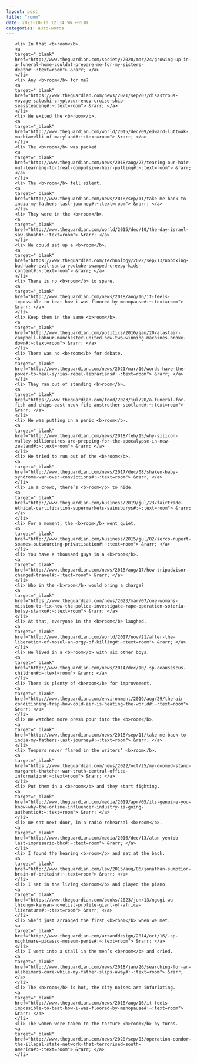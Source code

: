 ```yaml
---
layout: post
title: "room"
date: 2023-10-10 12:34:56 +0530
categories: auto-words
---
```

<ol>

    <li> In that <b>room</b>.
    <a 
    target="_blank" 
    href="http://www.theguardian.com/society/2020/mar/24/growing-up-in-a-funeral-home-couldnt-prepare-me-for-my-sisters-death#:~:text=room"> &rarr; </a>
    </li>
    <li> Any <b>room</b> for me?
    <a 
    target="_blank" 
    href="https://www.theguardian.com/news/2021/sep/07/disastrous-voyage-satoshi-cryptocurrency-cruise-ship-seassteading#:~:text=room"> &rarr; </a>
    </li>
    <li> We exited the <b>room</b>.
    <a 
    target="_blank" 
    href="http://www.theguardian.com/world/2015/dec/09/edward-luttwak-machiavelli-of-maryland#:~:text=room"> &rarr; </a>
    </li>
    <li> The <b>room</b> was packed.
    <a 
    target="_blank" 
    href="http://www.theguardian.com/news/2018/aug/23/tearing-our-hair-out-learning-to-treat-compulsive-hair-pulling#:~:text=room"> &rarr; </a>
    </li>
    <li> The <b>room</b> fell silent.
    <a 
    target="_blank" 
    href="http://www.theguardian.com/news/2018/sep/11/take-me-back-to-india-my-fathers-last-journey#:~:text=room"> &rarr; </a>
    </li>
    <li> They were in the <b>room</b>.
    <a 
    target="_blank" 
    href="http://www.theguardian.com/world/2015/dec/10/the-day-israel-saw-shoah#:~:text=room"> &rarr; </a>
    </li>
    <li> We could set up a <b>room</b>.
    <a 
    target="_blank" 
    href="https://www.theguardian.com/technology/2022/sep/13/unboxing-bad-baby-evil-santa-youtube-swamped-creepy-kids-content#:~:text=room"> &rarr; </a>
    </li>
    <li> There is no <b>room</b> to spare.
    <a 
    target="_blank" 
    href="http://www.theguardian.com/news/2018/aug/16/it-feels-impossible-to-beat-how-i-was-floored-by-menopause#:~:text=room"> &rarr; </a>
    </li>
    <li> Keep them in the same <b>room</b>.
    <a 
    target="_blank" 
    href="http://www.theguardian.com/politics/2016/jan/20/alastair-campbell-labour-manchester-united-how-two-winning-machines-broke-down#:~:text=room"> &rarr; </a>
    </li>
    <li> There was no <b>room</b> for debate.
    <a 
    target="_blank" 
    href="http://www.theguardian.com/news/2021/mar/16/words-have-the-power-to-heal-syrias-rebel-librarians#:~:text=room"> &rarr; </a>
    </li>
    <li> They ran out of standing <b>room</b>.
    <a 
    target="_blank" 
    href="https://www.theguardian.com/food/2023/jul/20/a-funeral-for-fish-and-chips-east-neuk-fife-anstruther-scotland#:~:text=room"> &rarr; </a>
    </li>
    <li> He was putting in a panic <b>room</b>.
    <a 
    target="_blank" 
    href="http://www.theguardian.com/news/2018/feb/15/why-silicon-valley-billionaires-are-prepping-for-the-apocalypse-in-new-zealand#:~:text=room"> &rarr; </a>
    </li>
    <li> He tried to run out of the <b>room</b>.
    <a 
    target="_blank" 
    href="http://www.theguardian.com/news/2017/dec/08/shaken-baby-syndrome-war-over-convictions#:~:text=room"> &rarr; </a>
    </li>
    <li> In a crowd, there’s <b>room</b> to hide.
    <a 
    target="_blank" 
    href="http://www.theguardian.com/business/2019/jul/23/fairtrade-ethical-certification-supermarkets-sainsburys#:~:text=room"> &rarr; </a>
    </li>
    <li> For a moment, the <b>room</b> went quiet.
    <a 
    target="_blank" 
    href="http://www.theguardian.com/business/2015/jul/02/serco-rupert-soames-outsourcing-privatisation#:~:text=room"> &rarr; </a>
    </li>
    <li> You have a thousand guys in a <b>room</b>.
    <a 
    target="_blank" 
    href="http://www.theguardian.com/news/2018/aug/17/how-tripadvisor-changed-travel#:~:text=room"> &rarr; </a>
    </li>
    <li> Who in the <b>room</b> would bring a charge?
    <a 
    target="_blank" 
    href="https://www.theguardian.com/news/2023/mar/07/one-womans-mission-to-fix-how-the-police-investigate-rape-operation-soteria-betsy-stanko#:~:text=room"> &rarr; </a>
    </li>
    <li> At that, everyone in the <b>room</b> laughed.
    <a 
    target="_blank" 
    href="http://www.theguardian.com/world/2017/nov/21/after-the-liberation-of-mosul-an-orgy-of-killing#:~:text=room"> &rarr; </a>
    </li>
    <li> He lived in a <b>room</b> with six other boys.
    <a 
    target="_blank" 
    href="http://www.theguardian.com/news/2014/dec/10/-sp-ceausescus-children#:~:text=room"> &rarr; </a>
    </li>
    <li> There is plenty of <b>room</b> for improvement.
    <a 
    target="_blank" 
    href="http://www.theguardian.com/environment/2019/aug/29/the-air-conditioning-trap-how-cold-air-is-heating-the-world#:~:text=room"> &rarr; </a>
    </li>
    <li> We watched more press pour into the <b>room</b>.
    <a 
    target="_blank" 
    href="http://www.theguardian.com/news/2018/sep/11/take-me-back-to-india-my-fathers-last-journey#:~:text=room"> &rarr; </a>
    </li>
    <li> Tempers never flared in the writers’ <b>room</b>.
    <a 
    target="_blank" 
    href="https://www.theguardian.com/news/2022/oct/25/my-doomed-stand-margaret-thatcher-war-truth-central-office-information#:~:text=room"> &rarr; </a>
    </li>
    <li> Put them in a <b>room</b> and they start fighting.
    <a 
    target="_blank" 
    href="http://www.theguardian.com/media/2019/apr/05/its-genuine-you-know-why-the-online-influencer-industry-is-going-authentic#:~:text=room"> &rarr; </a>
    </li>
    <li> We sat next door, in a radio rehearsal <b>room</b>.
    <a 
    target="_blank" 
    href="http://www.theguardian.com/media/2016/dec/13/alan-yentob-last-impresario-bbc#:~:text=room"> &rarr; </a>
    </li>
    <li> I found the hearing <b>room</b> and sat at the back.
    <a 
    target="_blank" 
    href="http://www.theguardian.com/law/2015/aug/06/jonathan-sumption-brain-of-britain#:~:text=room"> &rarr; </a>
    </li>
    <li> I sat in the living <b>room</b> and played the piano.
    <a 
    target="_blank" 
    href="https://www.theguardian.com/books/2023/jun/13/ngugi-wa-thiongo-kenyan-novelist-profile-giant-of-africa-literature#:~:text=room"> &rarr; </a>
    </li>
    <li> She’d just arranged the first <b>room</b> when we met.
    <a 
    target="_blank" 
    href="http://www.theguardian.com/artanddesign/2014/oct/16/-sp-nightmare-picasso-museum-paris#:~:text=room"> &rarr; </a>
    </li>
    <li> I went into a stall in the men’s <b>room</b> and cried.
    <a 
    target="_blank" 
    href="http://www.theguardian.com/news/2018/jan/26/searching-for-an-alzheimers-cure-while-my-father-slips-away#:~:text=room"> &rarr; </a>
    </li>
    <li> The <b>room</b> is hot, the city noises are infuriating.
    <a 
    target="_blank" 
    href="http://www.theguardian.com/news/2018/aug/16/it-feels-impossible-to-beat-how-i-was-floored-by-menopause#:~:text=room"> &rarr; </a>
    </li>
    <li> The women were taken to the torture <b>room</b> by turns.
    <a 
    target="_blank" 
    href="http://www.theguardian.com/news/2020/sep/03/operation-condor-the-illegal-state-network-that-terrorised-south-america#:~:text=room"> &rarr; </a>
    </li>